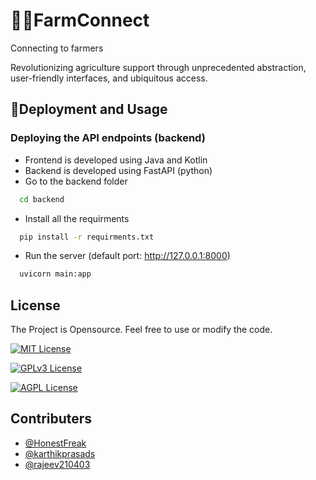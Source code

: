 # 👨‍🌾FarmConnect
Connecting to farmers

Revolutionizing agriculture support through unprecedented abstraction, user-friendly interfaces, and ubiquitous access.


## 🌾Deployment and Usage
### Deploying the API endpoints (backend)
- Frontend is developed using Java and Kotlin
- Backend is developed using FastAPI (python)
- Go to the backend folder 
```bash
  cd backend
```
- Install all the requirments
```bash
  pip install -r requirments.txt
```
- Run the server (default port: http://127.0.0.1:8000)
```bash
  uvicorn main:app
```
## License

The Project is Opensource. Feel free to use or modify the code.

[![MIT License](https://img.shields.io/badge/License-MIT-green.svg)](https://choosealicense.com/licenses/mit/)

[![GPLv3 License](https://img.shields.io/badge/License-GPL%20v3-yellow.svg)](https://opensource.org/licenses/)

[![AGPL License](https://img.shields.io/badge/license-AGPL-blue.svg)](http://www.gnu.org/licenses/agpl-3.0)


## Contributers

- [@HonestFreak](https://www.github.com/HonestFreak)
- [@karthikprasads](https://github.com/karthikprasads)
- [@rajeev210403](https://github.com/rajeev210403)

